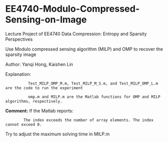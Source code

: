 # EE4740-Modulo-Compressed-Sensing-on-Image
Lecture Project of EE4740 Data Compression: Entropy and Sparsity Perspectives

Use Modulo compressed sensing algorithm (MILP) and OMP to recover the sparsity image

Author: Yanqi Hong, Kaishen Lin


Explanation: 

              Test_MILP_OMP_M.m, Test_MILP_M_S.m, and Test_MILP_OMP_L.m are the code to run the experiment
             
              omp.m and MILP.m are the Matlab functions for OMP and MILP algorithms, respectively.


**Comment:** If the Matlab reports: 


            The index exceeds the number of array elements. The index cannot exceed 0.

Try to adjust the maximum solving time in MILP.m
  
